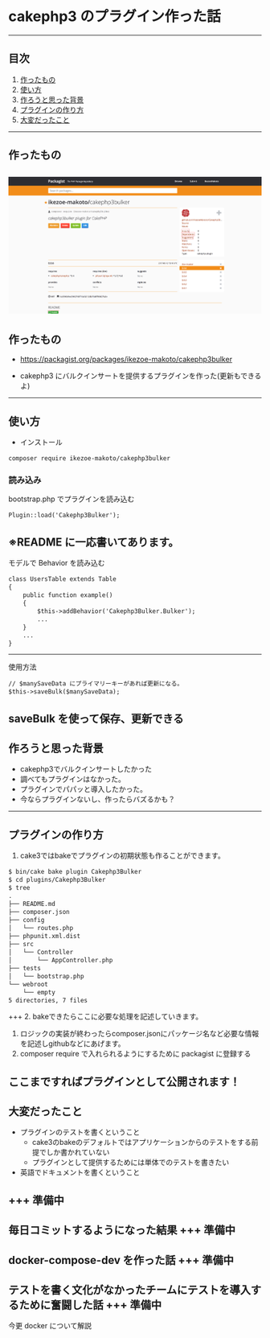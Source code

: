 # cakephp3 のプラグイン作った話
---
## 目次
1. [作ったもの](#作ったもの)
1. [使い方](#使い方)
1. [作ろうと思った背景](#作ろうと思った背景)
1. [プラグインの作り方](#プラグインの作り方)
1. [大変だったこと](#大変だったこと)
---
## 作ったもの
![cakephp3bulker.png](images/cakephp3bulker.png)
---
## 作ったもの
- https://packagist.org/packages/ikezoe-makoto/cakephp3bulker  

- cakephp3 にバルクインサートを提供するプラグインを作った(更新もできるよ)
---
## 使い方
- インストール  
```
composer require ikezoe-makoto/cakephp3bulker
```
### 読み込み  
bootstrap.php でプラグインを読み込む
```php:/config/bootstrap.php
Plugin::load('Cakephp3Bulker');
```
※README に一応書いてあります。
---
モデルで Behavior を読み込む
```php:src/Model/Table/UsersTable.php
class UsersTable extends Table
{
    public function example()
    {
        $this->addBehavior('Cakephp3Bulker.Bulker');
        ...
    }
    ...
}
```
---
使用方法  
```php:src/Model/Table/UsersTable.php
// $manySaveData にプライマリーキーがあれば更新になる。
$this->saveBulk($manySaveData);
```
saveBulk を使って保存、更新できる
---
## 作ろうと思った背景
- cakephp3でバルクインサートしたかった
- 調べてもプラグインはなかった。
- プラグインでパパッと導入したかった。
- 今ならプラグインないし、作ったらバズるかも？
---
## プラグインの作り方
1. cake3ではbakeでプラグインの初期状態も作ることができます。
```
$ bin/cake bake plugin Cakephp3Bulker
$ cd plugins/Cakephp3Bulker
$ tree
.
├── README.md
├── composer.json
├── config
│   └── routes.php
├── phpunit.xml.dist
├── src
│   └── Controller
│       └── AppController.php
├── tests
│   └── bootstrap.php
└── webroot
    └── empty
5 directories, 7 files
```
+++
2. bakeできたらここに必要な処理を記述していきます。
1. ロジックの実装が終わったらcomposer.jsonにパッケージ名など必要な情報を記述しgithubなどにあげます。
1. composer require で入れられるようにするために packagist に登録する

ここまですればプラグインとして公開されます！
---
## 大変だったこと
- プラグインのテストを書くということ  
    - cake3のbakeのデフォルトではアプリケーションからのテストをする前提でしか書かれていない
    - プラグインとして提供するためには単体でのテストを書きたい
- 英語でドキュメントを書くということ

+++
準備中
---
毎日コミットするようになった結果
+++
準備中
---
docker-compose-dev を作った話
+++
準備中
---
テストを書く文化がなかったチームにテストを導入するために奮闘した話
+++
準備中
---
今更 docker について解説